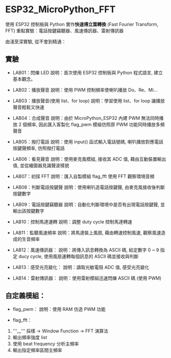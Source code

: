 # ESP32_MicroPython_FFT
使用 ESP32 控制板與 Python 實作**快速傅立葉轉換** (Fast Fourier Transform, FFT)
重點實驗：電話按鍵竊聽器、風速傳訊器、雷射傳訊器

由淺至深實驗, 從不會到精通：

## 實驗
* LAB01：閃爍 LED
 說明：首次使用 ESP32 控制板與 Python 程式語言, 建立基本觀念。

* LAB02：播放聲音
 說明：使用 PWM 控制頻率使喇叭播放 Do、Re、Mi...
 
* LAB03：播放聲音(使用 list、for loop)
 說明：學習使用 list、for loop 讓播放聲音輕鬆又快速
 
* LAB04：合成聲音
 說明：由於 MicroPython_ESP32 內建 PWM 無法同時播放 2 個頻率, 因此匯入客製化 flag_pwm 模組仿照原 PWM 功能同時播放多頻聲音
 
* LAB05：撥打電話
 說明：使用 input() 函式輸入電話號碼, 喇叭播放對應電話按鍵聲頻率, 仿照撥打電話
 
* LAB06：看見聲音
 說明：使用麥克風模組, 接收其 ADC 值, 藉由互動裝置輸出值, 並從繪圖器見識聲波樣貌
 
* LAB07：初探 FFT
 說明：匯入自製模組 flag_fft 使用 FFT 觀察環境音頻

* LAB08：判斷電話按鍵聲
說明：使用喇叭造電話按鍵聲, 由麥克風接收後判斷按鍵數字

* LAB09：電話按鍵竊聽器
說明：自動化判斷環境中是否有出現電話按鍵聲, 並輸出該按鍵數字

* LAB10：控制馬達運轉
 說明：調整 duty cycle 控制馬達轉速

* LAB11：監聽風速頻率
 說明：將馬達裝上風扇, 藉由轉速控制風速, 觀察風速造成的生音頻率

* LAB12：風速傳訊器：
 說明：將傳入訊息轉換為 ASCII 碼, 給定數字 0 ~ 9 指定 ducy cycle, 使用風扇運轉每個訊息的 ASCII 碼並接收與判斷
 
* LAB13：感受光亮變化：
 說明：讀取光敏電阻 ADC 值, 感受光亮變化

* LAB14：雷射傳訊器：
 說明：使用雷射模組迅速閃爍 ASCII 碼 (使用 PWM)
 
## 自定義模組：
* flag_pwm：
  說明：使用 RAM 仿造 PWM 功能

* flag_fft：
 1. '''__'''
   採樣 -> Window Function -> FFT 演算法 
 2. 輸出頻率強度 list
 3. 使用 beat frequency 分析主頻率
 4. 輸出指定頻率區間主頻率
 
